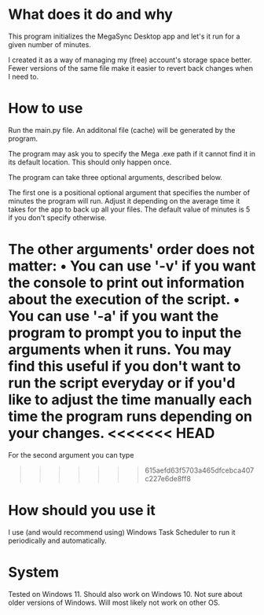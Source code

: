 # What does it do and why
This program initializes the MegaSync Desktop app and let's it run for a given number of minutes.


I created it as a way of managing my (free) account's storage space better. Fewer versions of the same file make it easier to revert back changes when I need to.
# How to use
Run the main.py file. An additonal file (cache) will be generated by the program.


The program may ask you to specify the Mega .exe path if it cannot find it in its default location. This should only happen once.


The program can take three optional arguments, described below.

The first one is a positional optional argument that specifies the number of minutes the program will run. Adjust it depending on the average time it takes for the app to back up all your files. The default value of minutes is 5 if you don't specify otherwise.

The other arguments' order does not matter:
• You can use '-v' if you want the console to print out information about the execution of the script.
• You can use '-a' if you want the program to prompt you to input the arguments when it runs. You may find this useful if you don't want to run the script everyday or if you'd like to adjust the time manually each time the program runs depending on your changes.
<<<<<<< HEAD
=======

For the second argument you can type 
>>>>>>> 615aefd63f5703a465dfcebca407c227e6de8ff8
# How should you use it
I use (and would recommend using) Windows Task Scheduler to run it periodically and automatically.

# System
Tested on Windows 11. Should also work on Windows 10. Not sure about older versions of Windows. Will most likely not work on other OS.